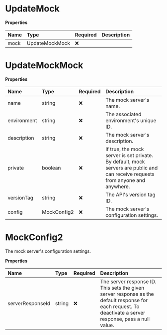 # UpdateMock

**Properties**

| Name | Type           | Required | Description |
| :--- | :------------- | :------- | :---------- |
| mock | UpdateMockMock | ❌       |             |

# UpdateMockMock

**Properties**

| Name        | Type        | Required | Description                                                                                                                     |
| :---------- | :---------- | :------- | :------------------------------------------------------------------------------------------------------------------------------ |
| name        | string      | ❌       | The mock server's name.                                                                                                         |
| environment | string      | ❌       | The associated environment's unique ID.                                                                                         |
| description | string      | ❌       | The mock server's description.                                                                                                  |
| private     | boolean     | ❌       | If true, the mock server is set private. By default, mock servers are public and can receive requests from anyone and anywhere. |
| versionTag  | string      | ❌       | The API's version tag ID.                                                                                                       |
| config      | MockConfig2 | ❌       | The mock server's configuration settings.                                                                                       |

# MockConfig2

The mock server's configuration settings.

**Properties**

| Name             | Type   | Required | Description                                                                                                                                               |
| :--------------- | :----- | :------- | :-------------------------------------------------------------------------------------------------------------------------------------------------------- |
| serverResponseId | string | ❌       | The server response ID. This sets the given server response as the default response for each request. To deactivate a server response, pass a null value. |

<!-- This file was generated by liblab | https://liblab.com/ -->
